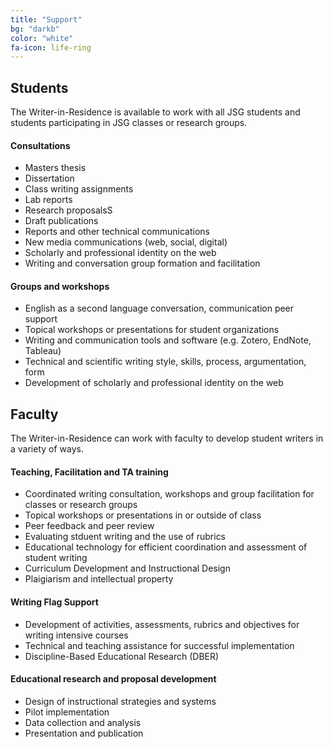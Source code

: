 ```yaml
---
title: "Support"
bg: "darkb"
color: "white"
fa-icon: life-ring
---
```



## Students

The Writer-in-Residence is available to work with all JSG students and students participating in JSG classes or research groups.

#### Consultations

* Masters thesis
* Dissertation
* Class writing assignments
* Lab reports
* Research proposalsS
* Draft publications
* Reports and other technical communications
* New media communications (web, social, digital)
* Scholarly and professional identity on the web
* Writing and conversation group formation and facilitation

#### Groups and workshops
* English as a second language conversation, communication peer support
* Topical workshops or presentations for student organizations
* Writing and communication tools and software (e.g. Zotero, EndNote, Tableau)
* Technical and scientific writing style, skills, process, argumentation, form
* Development of scholarly and professional identity on the web

## Faculty

The Writer-in-Residence can work with faculty to develop student writers in a variety of ways.

#### Teaching, Facilitation and TA training

* Coordinated writing consultation, workshops and group facilitation for classes or research groups
* Topical workshops or presentations in or outside of class
* Peer feedback and peer review
* Evaluating stduent writing and the use of rubrics
* Educational technology for efficient coordination and assessment of student writing
* Curriculum Development and Instructional Design
* Plaigiarism and intellectual property

#### Writing Flag Support
* Development of activities, assessments, rubrics and objectives for writing intensive courses
* Technical and teaching assistance for successful implementation
* Discipline-Based Educational Research (DBER)

#### Educational research and proposal development
* Design of instructional strategies and systems
* Pilot implementation
* Data collection and analysis
* Presentation and publication

